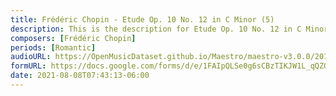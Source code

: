 ```yaml
---
title: Frédéric Chopin - Etude Op. 10 No. 12 in C Minor (5)
description: This is the description for Etude Op. 10 No. 12 in C Minor by Frédéric Chopin
composers: [Frédéric Chopin]
periods: [Romantic]
audioURL: https://OpenMusicDataset.github.io/Maestro/maestro-v3.0.0/2011/MIDI-Unprocessed_07_R1_2011_MID--AUDIO_R1-D3_03_Track03_wav.midi
formURL: https://docs.google.com/forms/d/e/1FAIpQLSe0g6sCBzTIKJW1L_qQZO1R189r7rhqAH7FEilELJkA6O0cng/viewform
date: 2021-08-08T07:43:13-06:00
---
```

